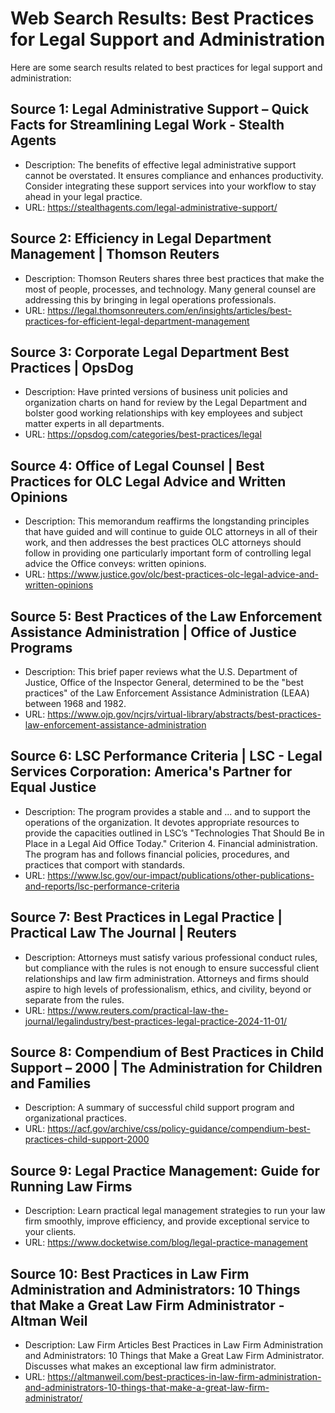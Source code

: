 # Web Search Results: Best Practices for Legal Support and Administration

Here are some search results related to best practices for legal support and administration:

## Source 1: Legal Administrative Support – Quick Facts for Streamlining Legal Work - Stealth Agents
- Description: The benefits of effective legal administrative support cannot be overstated. It ensures compliance and enhances productivity. Consider integrating these support services into your workflow to stay ahead in your legal practice.
- URL: https://stealthagents.com/legal-administrative-support/

## Source 2: Efficiency in Legal Department Management | Thomson Reuters
- Description: Thomson Reuters shares three best practices that make the most of people, processes, and technology. Many general counsel are addressing this by bringing in legal operations professionals.
- URL: https://legal.thomsonreuters.com/en/insights/articles/best-practices-for-efficient-legal-department-management

## Source 3: Corporate Legal Department Best Practices | OpsDog
- Description: Have printed versions of business unit policies and organization charts on hand for review by the Legal Department and bolster good working relationships with key employees and subject matter experts in all departments.
- URL: https://opsdog.com/categories/best-practices/legal

## Source 4: Office of Legal Counsel | Best Practices for OLC Legal Advice and Written Opinions
- Description: This memorandum reaffirms the longstanding principles that have guided and will continue to guide OLC attorneys in all of their work, and then addresses the best practices OLC attorneys should follow in providing one particularly important form of controlling legal advice the Office conveys: written opinions.
- URL: https://www.justice.gov/olc/best-practices-olc-legal-advice-and-written-opinions

## Source 5: Best Practices of the Law Enforcement Assistance Administration | Office of Justice Programs
- Description: This brief paper reviews what the U.S. Department of Justice, Office of the Inspector General, determined to be the "best practices" of the Law Enforcement Assistance Administration (LEAA) between 1968 and 1982.
- URL: https://www.ojp.gov/ncjrs/virtual-library/abstracts/best-practices-law-enforcement-assistance-administration

## Source 6: LSC Performance Criteria | LSC - Legal Services Corporation: America's Partner for Equal Justice
- Description: The program provides a stable and ... and to support the operations of the organization. It devotes appropriate resources to provide the capacities outlined in LSC’s "Technologies That Should Be in Place in a Legal Aid Office Today." Criterion 4. Financial administration. The program has and follows financial policies, procedures, and practices that comport with standards.
- URL: https://www.lsc.gov/our-impact/publications/other-publications-and-reports/lsc-performance-criteria

## Source 7: Best Practices in Legal Practice | Practical Law The Journal | Reuters
- Description: Attorneys must satisfy various professional conduct rules, but compliance with the rules is not enough to ensure successful client relationships and law firm administration. Attorneys and firms should aspire to high levels of professionalism, ethics, and civility, beyond or separate from the rules.
- URL: https://www.reuters.com/practical-law-the-journal/legalindustry/best-practices-legal-practice-2024-11-01/

## Source 8: Compendium of Best Practices in Child Support – 2000 | The Administration for Children and Families
- Description: A summary of successful child support program and organizational practices.
- URL: https://acf.gov/archive/css/policy-guidance/compendium-best-practices-child-support-2000

## Source 9: Legal Practice Management: Guide for Running Law Firms
- Description: Learn practical legal management strategies to run your law firm smoothly, improve efficiency, and provide exceptional service to your clients.
- URL: https://www.docketwise.com/blog/legal-practice-management

## Source 10: Best Practices in Law Firm Administration and Administrators: 10 Things that Make a Great Law Firm Administrator - Altman Weil
- Description: Law Firm Articles Best Practices in Law Firm Administration and Administrators: 10 Things that Make a Great Law Firm Administrator. Discusses what makes an exceptional law firm administrator.
- URL: https://altmanweil.com/best-practices-in-law-firm-administration-and-administrators-10-things-that-make-a-great-law-firm-administrator/
